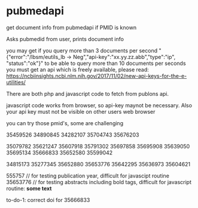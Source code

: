 # pubmedapi
get document info from pubmedapi if PMID is known

Asks pubmedid from user,
prints document info 

you may get if you query more than 3 documents per second "{"error":"/lbsm/eutils_lb -> Neg","api-key":"xx.yy.zz.abb","type":"ip",
"status":"ok"}"
to be able to query more than 10 documents per seconds you must get an api which is freely available, please read: https://ncbiinsights.ncbi.nlm.nih.gov/2017/11/02/new-api-keys-for-the-e-utilities/

There are both php and javascript code to fetch from publons api.

javascript code works from browser, so api-key maynot be necessary. Also your api key must not be visible on other users web browser

you can try those pmid's, some are challenging

35459526
34890845
34282107
35704743
35676203

35079782
35621247
35607918
35791302
35697858
35695908
35639050
35695134
35666833
35652580
35599042

34815173
35277345
35652880
35653776
35642295
35636973
35604621

555757 // for testing publication year, difficult for javascipt routine
35653776 // for testing abstracts including bold tags, difficult for javascript routine: <b> some text </b>

to-do-1: correct doi for 35666833
